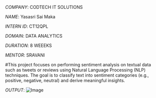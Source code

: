 *COMPANY*: CODTECH IT SOLUTIONS

*NAME*: Yasasri Sai Maka

*INTERN ID*: CT12QPL

*DOMAIN*: DATA ANALYTICS

*DURATION*: 8 WEEEKS

*MENTOR*: SRAVANI

#This project focuses on performing sentiment analysis on textual data such as tweets or reviews using Natural Language Processing (NLP) techniques. The goal is to classify text into sentiment categories (e.g., positive, negative, neutral) and derive meaningful insights.

*OUTPUT*: ![Image](https://github.com/user-attachments/assets/e3ee150d-7cfb-4674-b857-19d1ae5d8e1b)
